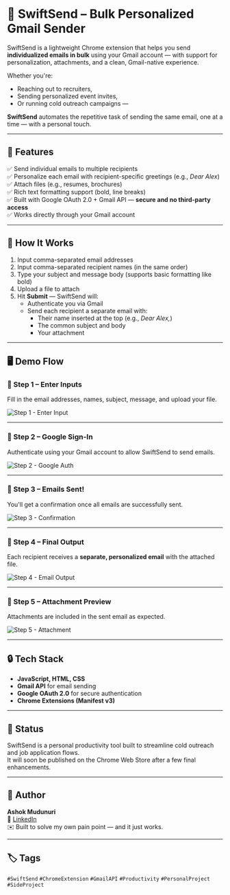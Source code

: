 

# 🚀 SwiftSend – Bulk Personalized Gmail Sender

SwiftSend is a lightweight Chrome extension that helps you send **individualized emails in bulk** using your Gmail account — with support for personalization, attachments, and a clean, Gmail-native experience.

Whether you're:
- Reaching out to recruiters,
- Sending personalized event invites,
- Or running cold outreach campaigns —

**SwiftSend** automates the repetitive task of sending the same email, one at a time — with a personal touch.

---

## 🔑 Features

✅ Send individual emails to multiple recipients  
✅ Personalize each email with recipient-specific greetings (e.g., *Dear Alex*)  
✅ Attach files (e.g., resumes, brochures)  
✅ Rich text formatting support (bold, line breaks)  
✅ Built with Google OAuth 2.0 + Gmail API — **secure and no third-party access**  
✅ Works directly through your Gmail account  

---

## 🧠 How It Works

1. Input comma-separated email addresses  
2. Input comma-separated recipient names (in the same order)  
3. Type your subject and message body (supports basic formatting like bold)  
4. Upload a file to attach  
5. Hit **Submit** — SwiftSend will:
   - Authenticate you via Gmail
   - Send each recipient a separate email with:
     - Their name inserted at the top (e.g., *Dear Alex,*)
     - The common subject and body
     - Your attachment

---

## 🖥️ Demo Flow

### 🔹 Step 1 – Enter Inputs
Fill in the email addresses, names, subject, message, and upload your file.

![Step 1 - Enter Input]([https://github.com/AshokVarma77/SwiftSend/blob/37a6788952710a973879d57c5b79a2b64e5b69c0/ImageFlow/S1.png])

---

### 🔹 Step 2 – Google Sign-In
Authenticate using your Gmail account to allow SwiftSend to send emails.

![Step 2 - Google Auth]([https://github.com/AshokVarma77/SwiftSend/blob/37a6788952710a973879d57c5b79a2b64e5b69c0/ImageFlow/S2.png])

---

### 🔹 Step 3 – Emails Sent!
You'll get a confirmation once all emails are successfully sent.

![Step 3 - Confirmation]([https://github.com/AshokVarma77/SwiftSend/blob/37a6788952710a973879d57c5b79a2b64e5b69c0/ImageFlow/S3.png])

---

### 🔹 Step 4 – Final Output
Each recipient receives a **separate, personalized email** with the attached file.

![Step 4 - Email Output]([https://github.com/AshokVarma77/SwiftSend/blob/37a6788952710a973879d57c5b79a2b64e5b69c0/ImageFlow/S4.png])

---

### 🔹 Step 5 – Attachment Preview
Attachments are included in the sent email as expected.

![Step 5 - Attachment]([https://github.com/AshokVarma77/SwiftSend/blob/37a6788952710a973879d57c5b79a2b64e5b69c0/ImageFlow/S5.png])

---

## 🔒 Tech Stack

- **JavaScript, HTML, CSS**
- **Gmail API** for email sending
- **Google OAuth 2.0** for secure authentication
- **Chrome Extensions (Manifest v3)**

---

## 🎯 Status

SwiftSend is a personal productivity tool built to streamline cold outreach and job application flows.  
It will soon be published on the Chrome Web Store after a few final enhancements.

---

## 🙌 Author

**Ashok Mudunuri**  
💼 [LinkedIn](https://www.linkedin.com/in/ashokmudunuri/)  
✉️ Built to solve my own pain point — and it just works.

---

## 🏷️ Tags

`#SwiftSend` `#ChromeExtension` `#GmailAPI` `#Productivity` `#PersonalProject` `#SideProject`

